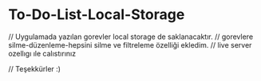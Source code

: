 # To-Do-List-Local-Storage

// Uygulamada yazılan gorevler local storage de saklanacaktır.
// gorevlere silme-düzenleme-hepsini silme ve filtreleme özelliği ekledim.
// live server ozellıgı ıle calıstırınız

// Teşekkürler :)

